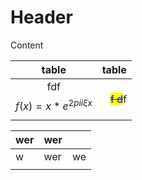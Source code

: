 # Header

Content

|                table               |                                     table |
| :--------------------------------: | ----------------------------------------: |
| fdf$$f(x) = x * e^{2 pi i \xi x}$$ | ~~<mark style="color:blue;">f d</mark>~~f |

| wer | wer |    |
| --- | --- | -- |
| w   | wer | we |
|     |     |    |
